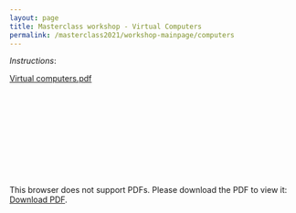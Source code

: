 ```yaml
---
layout: page
title: Masterclass workshop - Virtual Computers
permalink: /masterclass2021/workshop-mainpage/computers
---
```


*Instructions*:

[Virtual computers.pdf](https://github.com/ImmuneDynamics/ImmuneDynamics.github.io/files/7408842/Virtual.computers.pdf)

<object data="https://github.com/ImmuneDynamics/ImmuneDynamics.github.io/files/7408842/Virtual.computers.pdf" type="application/pdf" width="700px" height="700px">
    <embed src="https://github.com/ImmuneDynamics/ImmuneDynamics.github.io/files/7408842/Virtual.computers.pdf">
        <p>This browser does not support PDFs. Please download the PDF to view it: <a href="https://github.com/ImmuneDynamics/ImmuneDynamics.github.io/files/7408842/Virtual.computers.pdf">Download PDF</a>.</p>
    </embed>
</object>
